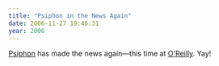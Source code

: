 ```yaml
---
title: "Psiphon in the News Again"
date: 2006-11-27 19:46:31
year: 2006
---
```

<a href="http://psiphon.civisec.org/">Psiphon</a> has made the news again—this time at <a href="http://radar.oreilly.com/archives/2006/11/psiphon_for_tru.html">O'Reilly</a>.  Yay!
